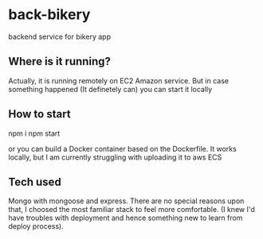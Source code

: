 # back-bikery
backend service for bikery app

## Where is it running?
Actually, it is running remotely on EC2 Amazon service. But in case something happened (It definetely can) you can start it locally

## How to start
npm i
npm start

or you can build a Docker container based on the Dockerfile. It works locally, but I am currently struggling with uploading it to aws ECS

## Tech used
Mongo with mongoose and express. 
There are no special reasons upon that, I choosed the most familiar stack to feel more comfortable. (I knew I'd have troubles with deployment and hence something new to learn from deploy process). 
